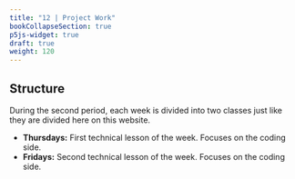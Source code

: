 ```yaml
---
title: "12 | Project Work"
bookCollapseSection: true
p5js-widget: true
draft: true
weight: 120
---
```


## Structure

During the second period, each week is divided into two classes just like they are divided here on this website.

- **Thursdays:** First technical lesson of the week. Focuses on the coding side.
- **Fridays:** Second technical lesson of the week. Focuses on the coding side.